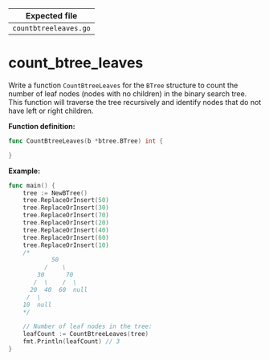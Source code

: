 | Expected file         |
| --------------------- |
| `countbtreeleaves.go` |

# count_btree_leaves

Write a function `CountBtreeLeaves` for the `BTree` structure to count the number of leaf nodes (nodes with no children) in the binary search tree. This function will traverse the tree recursively and identify nodes that do not have left or right children.

**Function definition:**

```go
func CountBtreeLeaves(b *btree.BTree) int {

}


```

**Example:**

```go
func main() {
    tree := NewBTree()
    tree.ReplaceOrInsert(50)
    tree.ReplaceOrInsert(30)
    tree.ReplaceOrInsert(70)
    tree.ReplaceOrInsert(20)
    tree.ReplaceOrInsert(40)
    tree.ReplaceOrInsert(60)
    tree.ReplaceOrInsert(10)
    /*
            50
          /    \
        30      70
       /  \    /  \
      20  40  60  null
     /  \
    10  null
    */

    // Number of leaf nodes in the tree:
    leafCount := CountBtreeLeaves(tree)
    fmt.Println(leafCount) // 3
}
```
